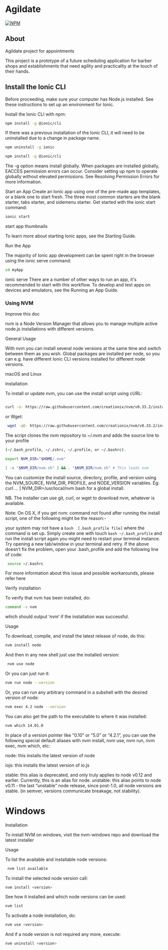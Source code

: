 # Agildate

[![NPM](https://img.shields.io/npm/l/ionic)](https://github.com/LukasAlves2711/Agildate/blob/main/LICENSE)

## About

Agildate project for appointments

This project is a prototype of a future scheduling application for barber shops and establishments that need agility and practicality at the touch of their hands.


## Install the Ionic CLI

Before proceeding, make sure your computer has Node.js installed. See these instructions to set up an environment for Ionic.

Install the Ionic CLI with npm:

``` bash 
npm install -g @ionic/cli
``` 

If there was a previous installation of the Ionic CLI, it will need to be uninstalled due to a change in package name.

``` bash 
npm uninstall -g ionic
``` 
``` bash 
npm install -g @ionic/cli
``` 

The -g option means install globally. When packages are installed globally, EACCES permission errors can occur. Consider setting up npm to operate globally without elevated permissions. See Resolving Permission Errors for more information.

Start an App
Create an Ionic app using one of the pre-made app templates, or a blank one to start fresh. The three most common starters are the blank starter, tabs starter, and sidemenu starter. Get started with the ionic start command:
``` bash 
ionic start
``` 

start app thumbnails

To learn more about starting Ionic apps, see the Starting Guide.

Run the App

The majority of Ionic app development can be spent right in the browser using the ionic serve command:

``` bash 
cd myApp
``` 
ionic serve
There are a number of other ways to run an app, it's recommended to start with this workflow. To develop and test apps on devices and emulators, see the Running an App Guide.


### Using NVM

Improve this doc

nvm is a Node Version Manager that allows you to manage multiple active node.js installations with different versions.

General Usage

With nvm you can install several node versions at the same time and switch between them as you wish. Global packages are installed per node, so you can e.g. have different Ionic CLI versions installed for different node versions.

macOS and Linux

Installation

To install or update nvm, you can use the install script using cURL:
``` bash 

curl -o- https://raw.githubusercontent.com/creationix/nvm/v0.33.2/install.sh | bash

```
or Wget:
``` bash 
 wget -qO- https://raw.githubusercontent.com/creationix/nvm/v0.33.2/install.sh | bash
```

The script clones the nvm repository to ~/.nvm and adds the source line to your profile 
``` bash 
(~/.bash_profile, ~/.zshrc, ~/.profile, or ~/.bashrc).

export NVM_DIR="$HOME/.nvm"

[ -s "$NVM_DIR/nvm.sh" ] && . "$NVM_DIR/nvm.sh" # This loads nvm
``` 

You can customize the install source, directory, profile, and version using the NVM_SOURCE, NVM_DIR, PROFILE, and NODE_VERSION variables. Eg: curl ... | NVM_DIR=/usr/local/nvm bash for a global install.

NB. The installer can use git, curl, or wget to download nvm, whatever is available.

Note: On OS X, if you get nvm: command not found after running the install script, one of the following might be the reason:-

your system may not have a ``` bash  [.bash_profile file] ``` where the command is set up. Simply create one with touch ``` bash ~/.bash_profile ``` and run the install script again you might need to restart your terminal instance. Try opening a new tab/window in your terminal and retry.
If the above doesn’t fix the problem, open your .bash_profile and add the following line of code:

``` bash 
 source ~/.bashrc
```

For more information about this issue and possible workarounds, please refer here

Verify installation

To verify that nvm has been installed, do:

``` bash 
command -v nvm
```

which should output ‘nvm’ if the installation was successful.

Usage

To download, compile, and install the latest release of node, do this:
``` bash 
nvm install node
```
And then in any new shell just use the installed version:

``` bash 
 nvm use node
```

Or you can just run it:

``` bash 
nvm run node --version
```

Or, you can run any arbitrary command in a subshell with the desired version of node:

``` bash 
nvm exec 4.2 node --version
```

You can also get the path to the executable to where it was installed:

``` bash 
nvm which 14.01.0
``` 

In place of a version pointer like “0.10” or “5.0” or “4.2.1”, you can use the following special default aliases with nvm install, nvm use, nvm run, nvm exec, nvm which, etc:

node: this installs the latest version of node

iojs: this installs the latest version of io.js

stable: this alias is deprecated, and only truly applies to node v0.12 and earlier. Currently, this is an alias for node.
unstable: this alias points to node v0.11 - the last “unstable” node release, since post-1.0, all node versions are stable. (in semver, versions communicate breakage, not stability).

# Windows

Installation

To install NVM on windows, visit the nvm-windows repo and download the latest installer

Usage

To list the available and installable node versions:

``` bash 
 nvm list available
```

To install the selected node version call:

``` bash
nvm install <version>
```

See how it installed and which node versions can be used:

``` bash
nvm list
```

To activate a node installation, do:

``` bash
nvm use <version>
```  
And if a node version is not required any more, execute:

``` bash
nvm uninstall <version>
```
